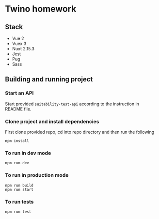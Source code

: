 # Twino homework

## Stack

-   Vue 2
-   Vuex 3
-   Nuxt 2.15.3
-   Jest
-   Pug
-   Sass

## Building and running project

### Start an API

Start provided `suitability-test-api` according to the instruction in README file.

### Clone project and install dependencies

First clone provided repo, cd into repo directory and then run the following

```
npm install
```

### To run in dev mode

```
npm run dev
```

### To run in production mode

```
npm run build
npm run start
```

### To run tests

```
npm run test
```
